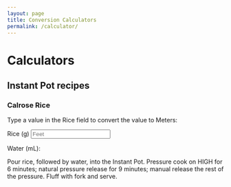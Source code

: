 ```yaml
---
layout: page
title: Conversion Calculators
permalink: /calculator/
---
```


# Calculators

## Instant Pot recipes

### Calrose Rice

<p>Type a value in the Rice field to convert the value to Meters:</p>

<p>
  <label>Rice (g)</label>
  <input id="inputFeet" type="number" placeholder="Feet" oninput="LengthConverter(this.value)" onchange="CalroseRice(this.value)">
</p>
<p>Water (mL): <span id="outputMeters"></span></p>

<script>
function CalroseRice(valNum) {
  document.getElementById("outputMeters").innerHTML=valNum/3.2808;
}
</script>

Pour rice, followed by water, into the Instant Pot. Pressure cook on HIGH for 6 minutes; natural pressure release for 9 minutes; manual release the rest of the pressure. Fluff with fork and serve.
